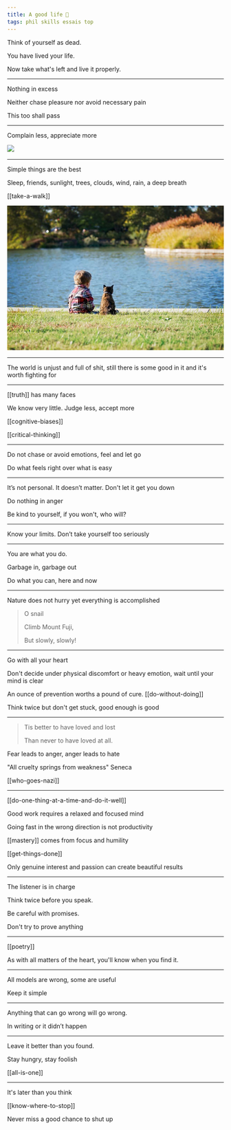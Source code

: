 ```yaml
---
title: A good life 🌱
tags: phil skills essais top
---
```


Think of yourself as dead. 

You have lived your life. 

Now take what's left and live it properly.

---

Nothing in excess

Neither chase pleasure nor avoid necessary pain

This too shall pass

---

Complain less, appreciate more

![](/static/img/notice-when-you-are-happy.png)

---

Simple things are the best

Sleep, friends, sunlight, trees, clouds, wind, rain, a deep breath

[[take-a-walk]]

![](/static/img/boy-and-cat.jpeg)

---

The world is unjust and full of shit, still there is some good in it and it's worth fighting for

---

[[truth]] has many faces

We know very little. Judge less, accept more

[[cognitive-biases]]

[[critical-thinking]]

---

Do not chase or avoid emotions, feel and let go

Do what feels right over what is easy

---

It’s not personal. It doesn’t matter. Don't let it get you down

Do nothing in anger

Be kind to yourself, if you won't, who will?

---

Know your limits. Don’t take yourself too seriously

---

You are what you do. 

Garbage in, garbage out

Do what you can, here and now

---

Nature does not hurry yet everything is accomplished

> O snail
> 
> Climb Mount Fuji,
> 
> But slowly, slowly!

---

Go with all your heart

Don't decide under physical discomfort or heavy emotion, wait until your mind is clear

An ounce of prevention worths a pound of cure. [[do-without-doing]]

Think twice but don't get stuck, good enough is good

---

> Tis better to have loved and lost
>
> Than never to have loved at all.

Fear leads to anger, anger leads to hate

"All cruelty springs from weakness" Seneca 

[[who-goes-nazi]]

---

[[do-one-thing-at-a-time-and-do-it-well]]

Good work requires a relaxed and focused mind

Going fast in the wrong direction is not productivity 

[[mastery]] comes from focus and humility 

[[get-things-done]]

Only genuine interest and passion can create beautiful results

---

The listener is in charge  

Think twice before you speak. 

Be careful with promises.

Don't try to prove anything 

---

[[poetry]] 

As with all matters of the heart, you'll know when you find it.

---

All models are wrong, some are useful 

Keep it simple

---

Anything that can go wrong will go wrong.

In writing or it didn’t happen

---

Leave it better than you found.

Stay hungry, stay foolish

[[all-is-one]]

---

It's later than you think

[[know-where-to-stop]]

Never miss a good chance to shut up
